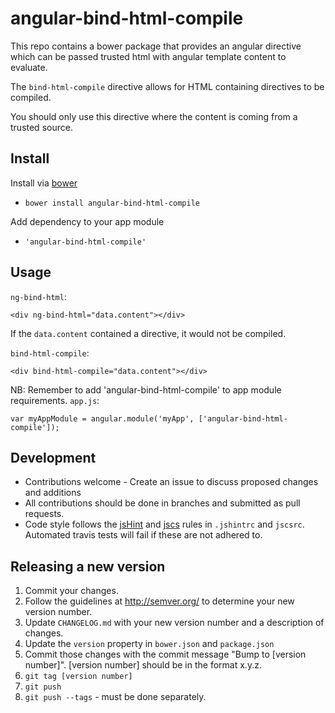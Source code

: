 # angular-bind-html-compile
This repo contains a bower package that provides an angular directive which can be passed trusted html with angular template content to evaluate.

The `bind-html-compile` directive allows for HTML containing directives to be compiled.

You should only use this directive where the content is coming from a trusted
source.

## Install
Install via [bower](http://bower.io)

* `bower install angular-bind-html-compile`

Add dependency to your app module

* `'angular-bind-html-compile'`

## Usage 
`ng-bind-html`:
```
<div ng-bind-html="data.content"></div>
```

If the `data.content` contained a directive, it would not be compiled.

`bind-html-compile`:
```
<div bind-html-compile="data.content"></div>
```

NB: Remember to add 'angular-bind-html-compile' to app module requirements.
`app.js`:
```
var myAppModule = angular.module('myApp', ['angular-bind-html-compile']);
```

## Development
* Contributions welcome - Create an issue to discuss proposed changes and additions
* All contributions should be done in branches and submitted as pull requests.
* Code style follows the [jsHint](http://jshint.com/docs/) and [jscs](http://jscs.info/) rules in `.jshintrc` and `jscsrc`. Automated travis tests will fail if these are not adhered to.

## Releasing a new version

1. Commit your changes.
1. Follow the guidelines at http://semver.org/ to determine your new version number.
1. Update `CHANGELOG.md` with your new version number and a description of changes.
1. Update the `version` property in `bower.json` and `package.json`
1. Commit those changes with the commit message "Bump to [version number]". [version number] should be in the format x.y.z.
1. `git tag [version number]`
1. `git push`
1. `git push --tags` - must be done separately.
